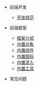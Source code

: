 * 前端开发
    * [开发规范](/docs/web-handbook/specification.md "前端开发规范")

* 前端框架
    * [框架介绍](/docs/web-handbook/framework-desc.md "框架介绍")
    * [内置对象](/docs/web-handbook/framework-methods.md "内置对象")
    * [内置组件](/docs/web-handbook/framework-components.md "内置组件")
    * [内置图标](/docs/web-handbook/framework-icons.md "内置图标")
    * [内置混入](/docs/web-handbook/framework-mixins.md "内置混入")
    * [内置工具](/docs/web-handbook/framework-tools.md "内置工具")

* 常见问题

